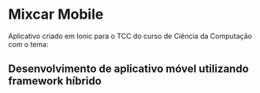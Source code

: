 # Mixcar Mobile
Aplicativo criado em Ionic para o TCC do curso de Ciência da Computação com o tema: 
## Desenvolvimento de aplicativo móvel utilizando framework híbrido

